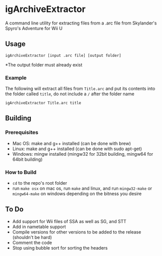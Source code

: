 # igArchiveExtractor
 A command line utility for extracting files from a .arc file from Skylander's Spyro's Adventure for Wii U

## Usage

`igArchiveExtractor [input .arc file] [output folder]`

*The output folder must already exist

### Example

The following will extract all files from `Title.arc` and put its contents into the folder called `title`, do not include a `/` after the folder name

`igArchiveExtractor Title.arc title`

## Building
### Prerequisites
* Mac OS: make and g++ installed (can be done with brew)
* Linux: make and g++ installed (can be done with sudo apt-get)
* Windows: mingw installed (mingw32 for 32bit building, mingw64 for 64bit building)

### How to Build
* `cd` to the repo's root folder
* run `make osx` on mac os, run `make` and linux, and run `mingw32-make` or `mingw64-make` on windows depending on the bitness you desire

## To Do

* Add support for Wii files of SSA as well as SG, and STT
* Add in nametable support
* Compile versions for other versions to be added to the release (shouldn't be hard)
* Comment the code
* Stop using bubble sort for sorting the headers
